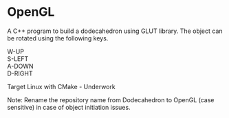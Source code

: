 # OpenGL
A C++ program to build a dodecahedron using GLUT library. The object can be rotated using the following keys.

W-UP<br/>
S-LEFT<br/>
A-DOWN<br/>
D-RIGHT<br/>

Target Linux with CMake - Underwork

Note: Rename the repository name from Dodecahedron to OpenGL (case sensitive) in case of object initiation issues.
